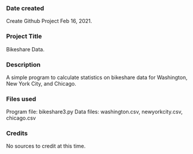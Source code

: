 ### Date created
Create Github Project Feb 16, 2021.

### Project Title
Bikeshare Data.

### Description
A simple program to calculate statistics on bikeshare data for Washington, New York City, and Chicago.

### Files used
Program file: bikeshare3.py
Data files: washington.csv, newyorkcity.csv, chicago.csv

### Credits
No sources to credit at this time.
